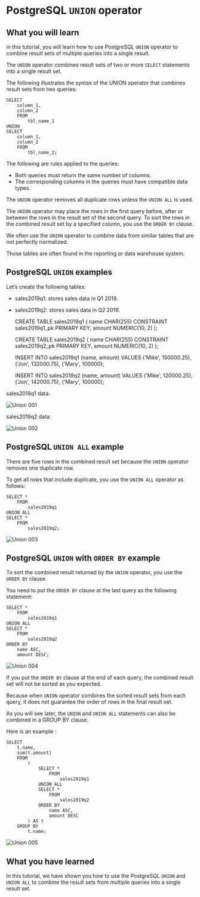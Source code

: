 # PostgreSQL `UNION` operator

## What you will learn

in this tutorial, you will learn how to use PostgreSQL `UNION` operator to combine result sets of multiple queries into 
a single result.

The `UNION` operator combines result sets of two or more `SELECT` statements into a single result set. 

The following illustrates the syntax of the UNION operator that combines result sets from two queries:

    SELECT
        column_1,
        column_2
        FROM
            tbl_name_1
    UNION
    SELECT
        column_1,
        column_2
        FROM
            tbl_name_2;
            
The following are rules applied to the queries:

- Both queries must return the same number of columns.
- The corresponding columns in the queries must have compatible data types.

The `UNION` operator removes all duplicate rows unless the `UNION ALL` is used.

The `UNION` operator may place the rows in the first query before, after or between the rows in the result set of the 
second query. To sort the rows in the combined result set by a specified column, you use the `ORDER BY` clause.

We often use the `UNION` operator to combine data from similar tables that are not perfectly normalized. 

Those tables are often found in the reporting or data warehouse system.

## PostgreSQL `UNION` examples

Let’s create the following tables:

- sales2019q1: stores sales data in Q1 2019.
- sales2019q2: stores sales data in Q2 2019.


    CREATE TABLE sales2019q1
    (
        name   CHAR(255)
            CONSTRAINT sales2019q1_pk
                PRIMARY KEY,
        amount NUMERIC(10, 2)
    );
    
    CREATE TABLE sales2019q2
    (
        name   CHAR(255)
            CONSTRAINT sales2019q2_pk
                PRIMARY KEY,
        amount NUMERIC(10, 2)
    );
    
    INSERT
        INTO
            sales2019q1 (name,
                         amount)
        VALUES
            ('Mike', 150000.25),
            ('Jon', 132000.75),
            ('Mary', 100000);
    
    INSERT
        INTO
            sales2019q2 (name,
                         amount)
        VALUES
            ('Mike', 120000.25),
            ('Jon', 142000.75),
            ('Mary', 100000);

sales2019q1 data:

![Union 001](../images/union_001.png)

sales2019q2 data:

![Union 002](../images/union_002.png)

## PostgreSQL `UNION ALL` example

There are five rows in the combined result set because the `UNION` operator removes one duplicate row. 

To get all rows that include duplicate, you use the `UNION ALL` operator as follows:

    SELECT *
        FROM
            sales2019q1
    UNION ALL
    SELECT *
        FROM
            sales2019q2;
            
![Union 003](../images/union_003.png)

## PostgreSQL `UNION` with `ORDER BY` example

To sort the combined result returned by the `UNION` operator, you use the `ORDER BY` clause. 

You need to put the `ORDER BY` clause at the last query as the following statement:

    SELECT *
        FROM
            sales2019q1
    UNION ALL
    SELECT *
        FROM
            sales2019q2
    ORDER BY
        name ASC,
        amount DESC;
        
![Union 004](../images/union_004.png)

If you put the `ORDER BY` clause at the end of each query, the combined result set will not be sorted as you expected. 

Because when `UNION` operator combines the sorted result sets from each query, it does not guarantee the order of rows 
in the final result set.

As you will see later, the `UNION` and `UNION ALL` statements can also be combined in a GROUP BY clause.

Here is an example :

    SELECT
        t.name,
        sum(t.amount)
        FROM
            (
                SELECT *
                    FROM
                        sales2019q1
                UNION ALL
                SELECT *
                    FROM
                        sales2019q2
                ORDER BY
                    name ASC,
                    amount DESC
            ) AS t
        GROUP BY
            t.name;
            
![Union 005](../images/union_005.png)

## What you have learned

In this tutorial, we have shown you how to use the PostgreSQL `UNION` and `UNION ALL` to combine the result sets from 
multiple queries into a single result set.